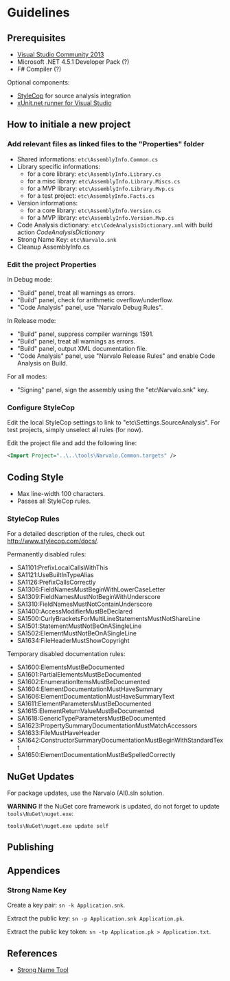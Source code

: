 Guidelines
==========


Prerequisites
-------------

- [Visual Studio Community 2013](http://msdn.microsoft.com/en-us/visual-studio-community-vs.aspx)
- Microsoft .NET 4.5.1 Developer Pack (?)
- F# Compiler (?)

Optional components:
- [StyleCop](http://stylecop.codeplex.com) for source analysis integration
- [xUnit.net runner for Visual Studio](https://visualstudiogallery.msdn.microsoft.com/463c5987-f82b-46c8-a97e-b1cde42b9099)


How to initiale a new project
-----------------------------

### Add relevant files as linked files to the "Properties" folder

- Shared informations: `etc\AssemblyInfo.Common.cs`
- Library specific informations:
    * for a core library: `etc\AssemblyInfo.Library.cs`
    * for a misc library: `etc\AssemblyInfo.Library.Miscs.cs`
    * for a MVP library: `etc\AssemblyInfo.Library.Mvp.cs`
    * for a test project: `etc\AssemblyInfo.Facts.cs`
- Version informations:
    * for a core library: `etc\AssemblyInfo.Version.cs`
    * for a MVP library: `etc\AssemblyInfo.Version.Mvp.cs`
- Code Analysis dictionary: `etc\CodeAnalysisDictionary.xml`
  with build action _CodeAnalysisDictionary_
- Strong Name Key: `etc\Narvalo.snk`
- Cleanup AssemblyInfo.cs

### Edit the project Properties

In Debug mode:
- "Build" panel, treat all warnings as errors.
- "Build" panel, check for arithmetic overflow/underflow.
- "Code Analysis" panel, use "Narvalo Debug Rules".

In Release mode:
- "Build" panel, suppress compiler warnings 1591.
- "Build" panel, treat all warnings as errors.
- "Build" panel, output XML documentation file.
- "Code Analysis" panel, use "Narvalo Release Rules" and enable Code Analysis
  on Build.

For all modes:
- "Signing" panel, sign the assembly using the "etc\Narvalo.snk" key.

### Configure StyleCop

Edit the local StyleCop settings to link to "etc\Settings.SourceAnalysis".
For test projects, simply unselect all rules (for now).

Edit the project file and add the following line:
```xml
<Import Project="..\..\tools\Narvalo.Common.targets" />
```


Coding Style
------------

- Max line-width 100 characters.
- Passes all StyleCop rules.

### StyleCop Rules

For a detailed description of the rules, check out http://www.stylecop.com/docs/.

Permanently disabled rules:
- SA1101:PrefixLocalCallsWithThis
- SA1121:UseBuiltInTypeAlias
- SA1126:PrefixCallsCorrectly
- SA1306:FieldNamesMustBeginWithLowerCaseLetter
- SA1309:FieldNamesMustNotBeginWithUnderscore
- SA1310:FieldNamesMustNotContainUnderscore
- SA1400:AccessModifierMustBeDeclared
- SA1500:CurlyBracketsForMultiLineStatementsMustNotShareLine
- SA1501:StatementMustNotBeOnASingleLine
- SA1502:ElementMustNotBeOnASingleLine
- SA1634:FileHeaderMustShowCopyright

Temporary disabled documentation rules:
- SA1600:ElementsMustBeDocumented
- SA1601:PartialElementsMustBeDocumented
- SA1602:EnumerationItemsMustBeDocumented
- SA1604:ElementDocumentationMustHaveSummary
- SA1606:ElementDocumentationMustHaveSummaryText
- SA1611:ElementParametersMustBeDocumented
- SA1615:ElementReturnValueMustBeDocumented
- SA1618:GenericTypeParametersMustBeDocumented
- SA1623:PropertySummaryDocumentationMustMatchAccessors
- SA1633:FileMustHaveHeader
- SA1642:ConstructorSummaryDocumentationMustBeginWithStandardText
- SA1650:ElementDocumentationMustBeSpelledCorrectly


NuGet Updates
-------------

For package updates, use the Narvalo (All).sln solution.

**WARNING** If the NuGet core framework is updated, do not forget to update
`tools\NuGet\nuget.exe`:
```
tools\NuGet\nuget.exe update self
```


Publishing
----------


Appendices
----------

### Strong Name Key

Create a key pair: `sn -k Application.snk`.

Extract the public key: `sn -p Application.snk Application.pk`.

Extract the public key token: `sn -tp Application.pk > Application.txt`.


References
----------

+ [Strong Name Tool](http://msdn.microsoft.com/en-us/library/k5b5tt23.aspx)
